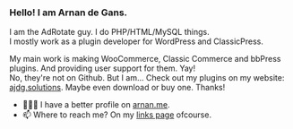 ### Hello! I am Arnan de Gans. 

I am the AdRotate guy. I do PHP/HTML/MySQL things.  
I mostly work as a plugin developer for WordPress and ClassicPress.

My main work is making WooCommerce, Classic Commerce and bbPress plugins. And providing user support for them. Yay!  
No, they're not on Github. But I am... Check out my plugins on my website: [ajdg.solutions](https://ajdg.solutions/?mtm_campaign=github). Maybe even download or buy one. Thanks!

- 🙋🏼‍♂️ I have a better profile on [arnan.me](https://www.arnan.me/?mtm_campaign=github).
- 📫 Where to reach me? On my [links page](https://www.arnan.me/links.html?mtm_campaign=github) ofcourse.
